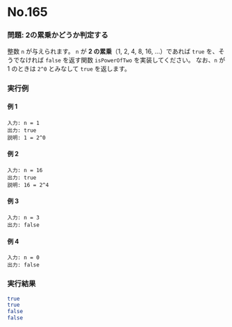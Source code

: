 # No.165

### 問題: 2の累乗かどうか判定する

整数 `n` が与えられます。
`n` が **2 の累乗**（1, 2, 4, 8, 16, …）であれば `true` を、そうでなければ `false` を返す関数 `isPowerOfTwo` を実装してください。
なお、`n` が 1 のときは `2^0` とみなして `true` を返します。

### 実行例

#### 例 1

```
入力: n = 1
出力: true
説明: 1 = 2^0
```

#### 例 2

```
入力: n = 16
出力: true
説明: 16 = 2^4
```

#### 例 3

```
入力: n = 3
出力: false
```

#### 例 4

```
入力: n = 0
出力: false
```

### 実行結果

```sh
true
true
false
false
```
